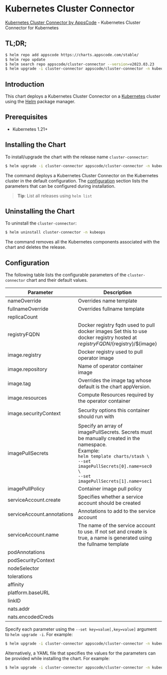 # Kubernetes Cluster Connector

[Kubernetes Cluster Connector by AppsCode](https://github.com/kubeops/cluster-connector) - Kubernetes Cluster Connector for Kubernetes

## TL;DR;

```bash
$ helm repo add appscode https://charts.appscode.com/stable/
$ helm repo update
$ helm search repo appscode/cluster-connector --version=v2023.03.23
$ helm upgrade -i cluster-connector appscode/cluster-connector -n kubeops --create-namespace --version=v2023.03.23
```

## Introduction

This chart deploys a Kubernetes Cluster Connector on a [Kubernetes](http://kubernetes.io) cluster using the [Helm](https://helm.sh) package manager.

## Prerequisites

- Kubernetes 1.21+

## Installing the Chart

To install/upgrade the chart with the release name `cluster-connector`:

```bash
$ helm upgrade -i cluster-connector appscode/cluster-connector -n kubeops --create-namespace --version=v2023.03.23
```

The command deploys a Kubernetes Cluster Connector on the Kubernetes cluster in the default configuration. The [configuration](#configuration) section lists the parameters that can be configured during installation.

> **Tip**: List all releases using `helm list`

## Uninstalling the Chart

To uninstall the `cluster-connector`:

```bash
$ helm uninstall cluster-connector -n kubeops
```

The command removes all the Kubernetes components associated with the chart and deletes the release.

## Configuration

The following table lists the configurable parameters of the `cluster-connector` chart and their default values.

|         Parameter          |                                                                                                            Description                                                                                                             |                                                                                            Default                                                                                             |
|----------------------------|------------------------------------------------------------------------------------------------------------------------------------------------------------------------------------------------------------------------------------|------------------------------------------------------------------------------------------------------------------------------------------------------------------------------------------------|
| nameOverride               | Overrides name template                                                                                                                                                                                                            | <code>""</code>                                                                                                                                                                                |
| fullnameOverride           | Overrides fullname template                                                                                                                                                                                                        | <code>""</code>                                                                                                                                                                                |
| replicaCount               |                                                                                                                                                                                                                                    | <code>1</code>                                                                                                                                                                                 |
| registryFQDN               | Docker registry fqdn used to pull docker images Set this to use docker registry hosted at ${registryFQDN}/${registry}/${image}                                                                                                     | <code>ghcr.io</code>                                                                                                                                                                           |
| image.registry             | Docker registry used to pull operator image                                                                                                                                                                                        | <code>appscode</code>                                                                                                                                                                          |
| image.repository           | Name of operator container image                                                                                                                                                                                                   | <code>cluster-connector</code>                                                                                                                                                                 |
| image.tag                  | Overrides the image tag whose default is the chart appVersion.                                                                                                                                                                     | <code>""</code>                                                                                                                                                                                |
| image.resources            | Compute Resources required by the operator container                                                                                                                                                                               | <code>{}</code>                                                                                                                                                                                |
| image.securityContext      | Security options this container should run with                                                                                                                                                                                    | <code>{"allowPrivilegeEscalation":false,"capabilities":{"drop":["ALL"]},"readOnlyRootFilesystem":true,"runAsNonRoot":true,"runAsUser":65534,"seccompProfile":{"type":"RuntimeDefault"}}</code> |
| imagePullSecrets           | Specify an array of imagePullSecrets. Secrets must be manually created in the namespace. <br> Example: <br> `helm template charts/stash \` <br> `--set imagePullSecrets[0].name=sec0 \` <br> `--set imagePullSecrets[1].name=sec1` | <code>[]</code>                                                                                                                                                                                |
| imagePullPolicy            | Container image pull policy                                                                                                                                                                                                        | <code>Always</code>                                                                                                                                                                            |
| serviceAccount.create      | Specifies whether a service account should be created                                                                                                                                                                              | <code>true</code>                                                                                                                                                                              |
| serviceAccount.annotations | Annotations to add to the service account                                                                                                                                                                                          | <code>{}</code>                                                                                                                                                                                |
| serviceAccount.name        | The name of the service account to use. If not set and create is true, a name is generated using the fullname template                                                                                                             | <code>""</code>                                                                                                                                                                                |
| podAnnotations             |                                                                                                                                                                                                                                    | <code>{}</code>                                                                                                                                                                                |
| podSecurityContext         |                                                                                                                                                                                                                                    | <code>{}</code>                                                                                                                                                                                |
| nodeSelector               |                                                                                                                                                                                                                                    | <code>{}</code>                                                                                                                                                                                |
| tolerations                |                                                                                                                                                                                                                                    | <code>[]</code>                                                                                                                                                                                |
| affinity                   |                                                                                                                                                                                                                                    | <code>{}</code>                                                                                                                                                                                |
| platform.baseURL           |                                                                                                                                                                                                                                    | <code>""</code>                                                                                                                                                                                |
| linkID                     |                                                                                                                                                                                                                                    | <code>""</code>                                                                                                                                                                                |
| nats.addr                  |                                                                                                                                                                                                                                    | <code>""</code>                                                                                                                                                                                |
| nats.encodedCreds          |                                                                                                                                                                                                                                    | <code>""</code>                                                                                                                                                                                |


Specify each parameter using the `--set key=value[,key=value]` argument to `helm upgrade -i`. For example:

```bash
$ helm upgrade -i cluster-connector appscode/cluster-connector -n kubeops --create-namespace --version=v2023.03.23 --set replicaCount=1
```

Alternatively, a YAML file that specifies the values for the parameters can be provided while
installing the chart. For example:

```bash
$ helm upgrade -i cluster-connector appscode/cluster-connector -n kubeops --create-namespace --version=v2023.03.23 --values values.yaml
```
